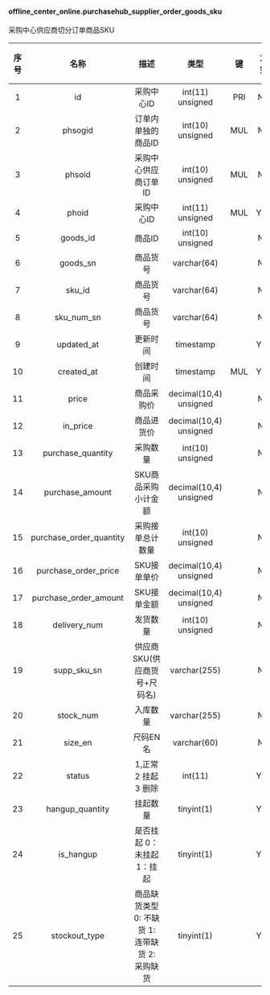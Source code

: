 #### offline_center_online.purchasehub_supplier_order_goods_sku 
采购中心供应商切分订单商品SKU

| 序号 | 名称 | 描述 | 类型 | 键 | 为空 | 额外 | 默认值 |
| :--: | :--: | :--: | :--: | :--: | :--: | :--: | :--: |
| 1 | id | 采购中心ID | int(11) unsigned | PRI | NO | auto_increment |  |
| 2 | phsogid | 订单内单独的商品ID | int(10) unsigned | MUL | NO |  |  |
| 3 | phsoid | 采购中心供应商订单ID | int(10) unsigned | MUL | NO |  |  |
| 4 | phoid | 采购中心ID | int(11) unsigned | MUL | YES |  |  |
| 5 | goods_id | 商品ID | int(10) unsigned |  | NO |  |  |
| 6 | goods_sn | 商品货号 | varchar(64) |  | NO |  |  |
| 7 | sku_id | 商品货号 | varchar(64) |  | NO |  |  |
| 8 | sku_num_sn | 商品货号 | varchar(64) |  | NO |  |  |
| 9 | updated_at | 更新时间 | timestamp |  | YES |  |  |
| 10 | created_at | 创建时间 | timestamp | MUL | YES |  |  |
| 11 | price | 商品采购价 | decimal(10,4) unsigned |  | NO |  |  |
| 12 | in_price | 商品进货价 | decimal(10,4) unsigned |  | NO |  |  |
| 13 | purchase_quantity | 采购数量 | int(10) unsigned |  | NO |  |  |
| 14 | purchase_amount | SKU商品采购小计金额 | decimal(10,4) unsigned |  | NO |  |  |
| 15 | purchase_order_quantity | 采购接单总计数量 | int(10) unsigned |  | NO |  |  |
| 16 | purchase_order_price | SKU接单单价 | decimal(10,4) unsigned |  | NO |  |  |
| 17 | purchase_order_amount | SKU接单金额 | decimal(10,4) unsigned |  | NO |  |  |
| 18 | delivery_num | 发货数量 | int(10) unsigned |  | NO |  |  |
| 19 | supp_sku_sn | 供应商SKU(供应商货号+尺码名) | varchar(255) |  | NO |  |  |
| 20 | stock_num | 入库数量 | varchar(255) |  | NO |  | 0 |
| 21 | size_en | 尺码EN名 | varchar(60) |  | NO |  |  |
| 22 | status | 1,正常 2 挂起 3 删除 | int(11) |  | YES |  |  |
| 23 | hangup_quantity | 挂起数量 | tinyint(1) |  | YES |  | 0 |
| 24 | is_hangup | 是否挂起 0：未挂起 1：挂起 | tinyint(1) |  | YES |  | 0 |
| 25 | stockout_type | 商品缺货类型 0: 不缺货 1: 连带缺货 2: 采购缺货 | tinyint(1) |  | YES |  | 0 |
